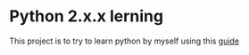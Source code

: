 # Python 2.x.x lerning 

This project is to try to learn python by myself using this [guide](https://docs.python.org/2/tutorial/ "Official Python 2.x.x tutorial")
